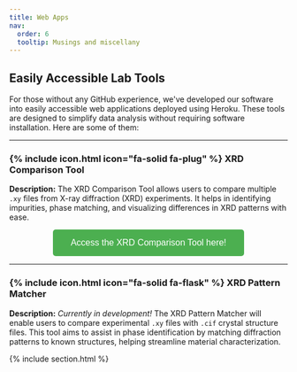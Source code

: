 ```yaml
---
title: Web Apps
nav:
  order: 6
  tooltip: Musings and miscellany
---
```


## Easily Accessible Lab Tools  

For those without any GitHub experience, we've developed our software into easily accessible web applications deployed using Heroku. These tools are designed to simplify data analysis without requiring software installation. Here are some of them:  

---

### {% include icon.html icon="fa-solid fa-plug" %} XRD Comparison Tool  

**Description:** The XRD Comparison Tool allows users to compare multiple `.xy` files from X-ray diffraction (XRD) experiments. It helps in identifying impurities, phase matching, and visualizing differences in XRD patterns with ease.  

<div style="text-align: center;">
  <a href="https://xrd-tool-785a7687ee07.herokuapp.com" target="_blank">
    <button style="padding: 15px 32px; font-size: 16px; background-color: #4CAF50; color: white; border: none; border-radius: 5px; cursor: pointer;">
      Access the XRD Comparison Tool here!
    </button>
  </a>
</div>  

---

### {% include icon.html icon="fa-solid fa-flask" %} XRD Pattern Matcher  

**Description:** *Currently in development!* The XRD Pattern Matcher will enable users to compare experimental `.xy` files with `.cif` crystal structure files. This tool aims to assist in phase identification by matching diffraction patterns to known structures, helping streamline material characterization.  

{% include section.html %}

